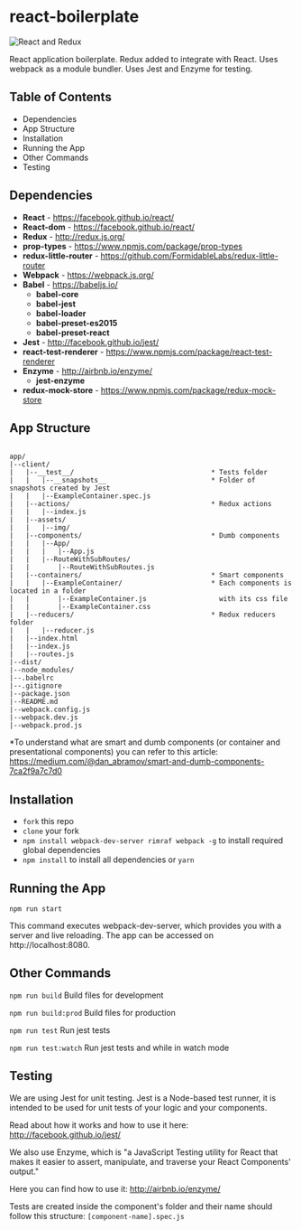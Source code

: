 # react-boilerplate

![React and Redux](https://janikvonrotz.ch/wp-content/uploads/2017/03/Redux-and-React.png)

React application boilerplate. Redux added to integrate with React. Uses webpack as a module bundler. Uses Jest and Enzyme for testing. 

## Table of Contents

* Dependencies
* App Structure
* Installation
* Running the App
* Other Commands
* Testing


## Dependencies

* **React** - https://facebook.github.io/react/
* **React-dom** - https://facebook.github.io/react/
* **Redux** - http://redux.js.org/
* **prop-types** - https://www.npmjs.com/package/prop-types
* **redux-little-router** - https://github.com/FormidableLabs/redux-little-router
* **Webpack** - https://webpack.js.org/
* **Babel** - https://babeljs.io/
  * **babel-core**
  * **babel-jest**
  * **babel-loader**
  * **babel-preset-es2015**
  * **babel-preset-react**
* **Jest** - http://facebook.github.io/jest/
* **react-test-renderer** - https://www.npmjs.com/package/react-test-renderer
* **Enzyme** - http://airbnb.io/enzyme/
  * **jest-enzyme** 
* **redux-mock-store** - https://www.npmjs.com/package/redux-mock-store


## App Structure

```

app/
|--client/
|   |--__test__/                                  * Tests folder
|   |   |--__snapshots__                          * Folder of snapshots created by Jest      
|   |   |--ExampleContainer.spec.js
|   |--actions/                                   * Redux actions
|   |   |--index.js
|   |--assets/
|   |   |--img/
|   |--components/                                * Dumb components
|   |   |--App/
|   |   |   |--App.js
|   |   |--RouteWithSubRoutes/
|   |       |--RouteWithSubRoutes.js
|   |--containers/                                * Smart components
|   |   |--ExampleContainer/                      * Each components is located in a folder 
|   |       |--ExampleContainer.js                  with its css file
|   |       |--ExampleContainer.css
|   |--reducers/                                  * Redux reducers folder
|   |   |--reducer.js
|   |--index.html
|   |--index.js
|   |--routes.js
|--dist/
|--node_modules/
|--.babelrc
|--.gitignore
|--package.json
|--README.md
|--webpack.config.js
|--webpack.dev.js
|--webpack.prod.js

```

*To understand what are smart and dumb components (or container and presentational components) you can refer to this article: https://medium.com/@dan_abramov/smart-and-dumb-components-7ca2f9a7c7d0


## Installation

* `fork` this repo
* `clone` your fork
* `npm install webpack-dev-server rimraf webpack -g` to install required global dependencies
* `npm install` to install all dependencies or `yarn`


## Running the App

`npm run start`

This command executes webpack-dev-server, which provides you with a server and live reloading. The app can be accessed on http://localhost:8080.


## Other Commands

`npm run build` Build files for development

`npm run build:prod` Build files for production

`npm run test` Run jest tests

`npm run test:watch` Run jest tests and while in watch mode


## Testing

We are using Jest for unit testing. Jest is a Node-based test runner, it is intended to be used for unit tests of your logic and your components.

Read about how it works and how to use it here: 
http://facebook.github.io/jest/

We also use Enzyme, which is "a JavaScript Testing utility for React that makes it easier to assert, manipulate, and traverse your React Components' output." 

Here you can find how to use it:
http://airbnb.io/enzyme/

Tests are created inside the component's folder and their name should follow this structure: `[component-name].spec.js`

